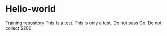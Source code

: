 # Hello-world
Training repository
This is a test. This is only a test. Do not pass Go. Do not collect $200.

